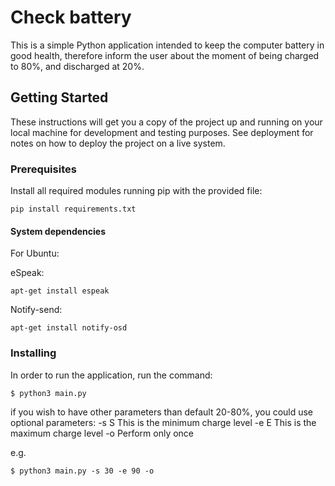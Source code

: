 # Check battery

This is a simple Python application intended to keep the computer battery in good health, therefore inform the user about the moment of being charged to 80%, and discharged at 20%.

## Getting Started

These instructions will get you a copy of the project up and running on your local machine for development and testing purposes. See deployment for notes on how to deploy the project on a live system.

### Prerequisites

Install all required modules running pip with the provided file:

```
pip install requirements.txt
```

#### System dependencies

For Ubuntu:

eSpeak:
```
apt-get install espeak
```
Notify-send:
```
apt-get install notify-osd
```

### Installing

In order to run the application, run the command:

```
$ python3 main.py
```

if you wish to have other parameters than default 20-80%, you could use optional parameters: 
  -s S        This is the minimum charge level
  -e E        This is the maximum charge level
  -o          Perform only once

e.g.

```
$ python3 main.py -s 30 -e 90 -o
```
